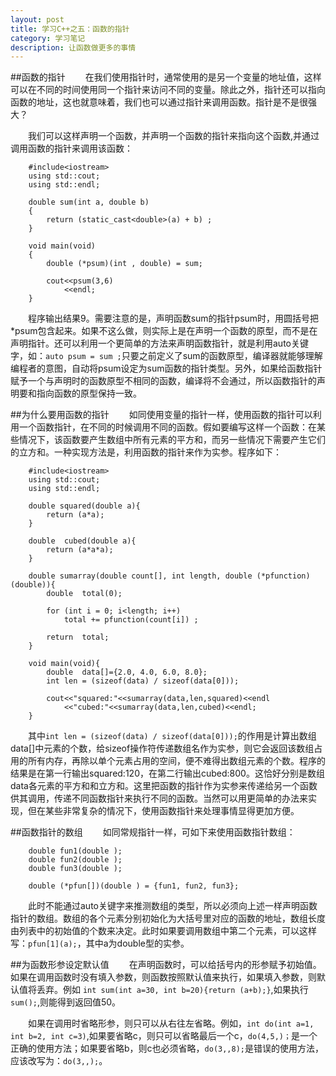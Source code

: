 ```yaml
---
layout: post
title: 学习C++之五：函数的指针
category: 学习笔记
description: 让函数做更多的事情
---
```

##函数的指针
　　在我们使用指针时，通常使用的是另一个变量的地址值，这样可以在不同的时间使用同一个指针来访问不同的变量。除此之外，指针还可以指向函数的地址，这也就意味着，我们也可以通过指针来调用函数。指针是不是很强大？

　　我们可以这样声明一个函数，并声明一个函数的指针来指向这个函数,并通过调用函数的指针来调用该函数：

		#include<iostream>
		using std::cout;
		using std::endl;

		double sum(int a, double b)
		{
			return (static_cast<double>(a) + b) ;
		}

		void main(void)
		{
			double (*psum)(int , double) = sum;

			cout<<psum(3,6)
				<<endl;
		}


　　程序输出结果9。需要注意的是，声明函数sum的指针psum时，用圆括号把*psum包含起来。如果不这么做，则实际上是在声明一个函数的原型，而不是在声明指针。还可以利用一个更简单的方法来声明函数指针，就是利用auto关键字，如：```auto psum = sum ;```只要之前定义了sum的函数原型，编译器就能够理解编程者的意图，自动将psum设定为sum函数的指针类型。另外，如果给函数指针赋予一个与声明时的函数原型不相同的函数，编译将不会通过，所以函数指针的声明要和指向函数的原型保持一致。

##为什么要用函数的指针
　　如同使用变量的指针一样，使用函数的指针可以利用一个函数指针，在不同的时候调用不同的函数。假如要编写这样一个函数：在某些情况下，该函数要产生数组中所有元素的平方和，而另一些情况下需要产生它们的立方和。一种实现方法是，利用函数的指针来作为实参。程序如下：

		#include<iostream>
		using std::cout;
		using std::endl;

		double squared(double a){
			return (a*a);
		}

		double	cubed(double a){
			return (a*a*a);
		}

		double sumarray(double count[], int length, double (*pfunction)(double)){
			double	total(0);

			for (int i = 0; i<length; i++)
				total += pfunction(count[i]) ;

			return	total;
		}

		void main(void){
			double	data[]={2.0, 4.0, 6.0, 8.0};
			int len = (sizeof(data) / sizeof(data[0]));

			cout<<"squared:"<<sumarray(data,len,squared)<<endl
				<<"cubed:"<<sumarray(data,len,cubed)<<endl;
		}

　　其中```int len = (sizeof(data) / sizeof(data[0]));```的作用是计算出数组data[]中元素的个数，给sizeof操作符传递数组名作为实参，则它会返回该数组占用的所有内存，再除以单个元素占用的空间，便不难得出数组元素的个数。程序的结果是在第一行输出squared:120，在第二行输出cubed:800。这恰好分别是数组data各元素的平方和和立方和。这里把函数的指针作为实参来传递给另一个函数供其调用，传递不同函数指针来执行不同的函数。当然可以用更简单的办法来实现，但在某些非常复杂的情况下，使用函数指针来处理事情显得更加方便。

##函数指针的数组
　　如同常规指针一样，可如下来使用函数指针数组：

		double fun1(double );
		double fun2(double );
		double fun3(double );

		double (*pfun[])(double ) = {fun1, fun2, fun3};

　　此时不能通过auto关键字来推测数组的类型，所以必须向上述一样声明函数指针的数组。数组的各个元素分别初始化为大括号里对应的函数的地址，数组长度由列表中的初始值的个数来决定。此时如果要调用数组中第二个元素，可以这样写：```pfun[1](a);```，其中a为double型的实参。

##为函数形参设定默认值
　　在声明函数时，可以给括号内的形参赋予初始值。如果在调用函数时没有填入参数，则函数按照默认值来执行，如果填入参数，则默认值将丢弃。例如 ```int sum(int a=30, int b=20){return (a+b);}```,如果执行```sum();```,则能得到返回值50。

　　如果在调用时省略形参，则只可以从右往左省略。例如，```int do(int a=1, int b=2, int c=3)```,如果要省略c，则只可以省略最后一个c，```do(4,5,)；```是一个正确的使用方法；如果要省略b，则c也必须省略，```do(3,,8);```是错误的使用方法，应该改写为：```do(3,,);```。